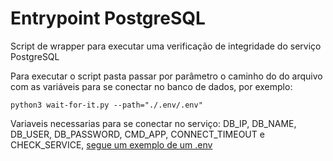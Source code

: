 # Entrypoint PostgreSQL

Script de wrapper para executar uma verificação de integridade do serviço PostgreSQL

Para executar o script pasta passar por parâmetro o caminho do do arquivo com as variáveis para se conectar no banco de dados, por exemplo:

```
python3 wait-for-it.py --path="./.env/.env"
```

Variaveis necessarias para se conectar no serviço: DB_IP, DB_NAME, DB_USER, DB_PASSWORD, CMD_APP, CONNECT_TIMEOUT e CHECK_SERVICE, [segue um exemplo de um .env](https://github.com/DiegoBulhoes/entrypoint-postgresql/blob/master/.env/.env.example)
